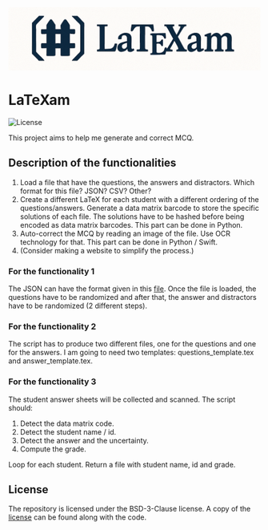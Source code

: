 ![LaTeXam](./assets/logo.png)


# LaTeXam

![License](https://img.shields.io/badge/License-BSD--3--Claude-blue)

This project aims to help me generate and correct MCQ.

## Description of the functionalities

1. Load a file that have the questions, the answers and distractors. Which format for this file? JSON? CSV? Other?
2. Create a different LaTeX for each student with a different ordering of the questions/answers. Generate a data matrix barcode to store the specific solutions of each file. The solutions have to be hashed before being encoded as data matrix barcodes. This part can be done in Python.
3. Auto-correct the MCQ by reading an image of the file. Use OCR technology for that. This part can be done in Python / Swift.
4. (Consider making a website to simplify the process.)

### For the functionality 1

The JSON can have the format given in this [file](./examples/sample.json). Once the file is loaded, the questions have to be randomized and after that, the answer and distractors have to be randomized (2 different steps).

### For the functionality 2

The script has to produce two different files, one for the questions and one for the answers. I am going to need two templates: questions_template.tex and answer_template.tex.

### For the functionality 3

The student answer sheets will be collected and scanned. The script should: 
1. Detect the data matrix code.
2. Detect the student name / id.
3. Detect the answer and the uncertainty.
4. Compute the grade.

Loop for each student. Return a file with student name, id and grade.

## License

The repository is licensed under the BSD-3-Clause license. A copy of the [license](https://github.com/StevenGolovkine/LaTeXam/blob/master/LICENSE) can be found along with the code.
